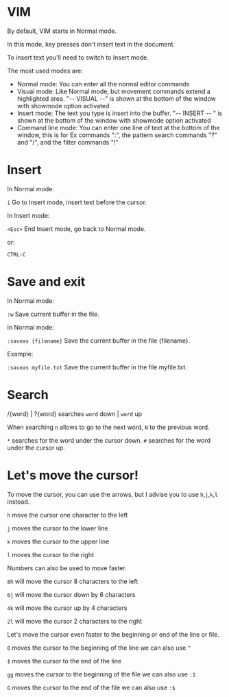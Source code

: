 # VIM

By default, VIM starts in Normal mode.

In this mode, key presses don't insert text in the document.

To insert text you'll need to switch to Insert mode.

The most used modes are:
- Normal mode: You can enter all the normal editor commands
- Visual mode: Like Normal mode, but movement commands extend a highlighted area. "-- VISUAL --" is shown at the bottom of the window with showmode option activated
- Insert mode: The text you type is insert into the buffer. "-- INSERT -- " is shown at the bottom of the window with showmode option activated
- Command line mode: You can enter one line of text at the bottom of the window, this is for Ex commands ":", the pattern search commands "?" and "/", and the filter commands "!"

# Insert

In Normal mode:

`i`       Go to Insert mode, insert text before the cursor.


In Insert mode:

`<Esc>`   End Insert mode, go back to Normal mode.

or:

`CTRL-C`

# Save and exit

In Normal mode:

`:w`  Save current buffer in the file.


In Normal mode:

`:saveas {filename}`  Save the current buffer in the file {filename}.

Example:

`:saveas myfile.txt`  Save the current buffer in the file myfile.txt.

# Search

/{word} | ?{word} searches `word` down | `word` up

When searching `n` allows to go to the next word, `N` to the previous word.

`*` searches for the word under the cursor down.
`#` searches for the word under the cursor up.

# Let's move the cursor!

To move the cursor, you can use the arrows, but I advise you to use `h`,`j`,`k`,`l` instead.

`h` move the cursor one character to the left

`j` moves the cursor to the lower line

`k` moves the cursor to the upper line

`l` moves the cursor to the right

Numbers can also be used to move faster.

`8h` will move the cursor 8 characters to the left

`6j` will move the cursor down by 6 characters

`4k` will move the cursor up by 4 characters

`2l` will move the cursor 2 characters to the right

Let's move the cursor even faster to the beginning or end of the line or file.

`0` moves the cursor to the beginning of the line we can also use `^`

`$` moves the cursor to the end of the line

`gg` moves the cursor to the beginning of the file we can also use `:1`

`G` moves the cursor to the end of the file we can also use `:$`

